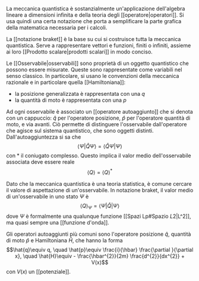 La meccanica quantistica è sostanzialmente un'applicazione dell'algebra lineare a dimensioni infinita e della teoria degli [[operatore|operatori]]. Si usa quindi una certa notazione che porta a semplificare la parte grafica della matematica necessaria per i calcoli.

La [[notazione braket]] è la base su cui si costruisce tutta la meccanica quantistica. Serve a rappresentare vettori e funzioni, finiti o infiniti, assieme ai loro [[Prodotto scalare|prodotti scalari]] in modo conciso.

Le [[Osservabile|osservabili]] sono proprietà di un oggetto quantistico che possono essere misurate. Queste sono rappresentate come variabili nel senso classico. In particolare, si usano le convenzioni della meccanica razionale e in particolare quella [[Hamiltoniana]]:
- la posizione generalizzata è rappresentata con una $q$
- la quantità di moto è rappresentata con una $p$

Ad ogni osservabile è associato un [[operatore autoaggiunto]] che si denota con un cappuccio: $\hat{q}$ per l'operatore posizione, $\hat{p}$ per l'operatore quantità di moto, e via avanti. Ciò permette di distinguere l'osservabile dall'operatore che agisce sul sistema quantistico, che sono oggetti distinti. Dall'autoaggiuntezza si sa che
$$\langle \Psi| \hat{Q} \Psi \rangle=\langle \hat{Q} \Psi|\Psi \rangle$$
con $*$ il coniugato complesso. Questo implica il valor medio dell'osservabile associata deve essere reale
$$\left\langle Q \right\rangle=\left\langle Q \right\rangle^{*}$$

Dato che la meccanica quantistica è una teoria statistica, è comune cercare il valore di aspettazione di un'osservabile. In notazione braket, il valor medio di un'osservabile in uno stato $\Psi$ è
$$\left\langle Q \right\rangle_{\Psi}=\langle \Psi|\hat{Q}|\Psi\rangle$$
dove $\Psi$ è formalmente una qualunque funzione [[Spazi Lp#Spazio $L {2}$|L^2]], ma quasi sempre una [[funzione d'onda]].

Gli operatori autoaggiunti più comuni sono l'operatore posizione $\hat{q}$, quantità di moto $\hat{p}$ e Hamiltoniana $\hat{H}$, che hanno la forma
$$\hat{q}\equiv q, \quad \hat{p}\equiv \frac{i}{\hbar} \frac{\partial }{\partial x}, \quad \hat{H}\equiv - \frac{\hbar^{2}}{2m} \frac{d^{2}}{dx^{2}} + V(x)$$
con $V(x)$ un [[potenziale]].